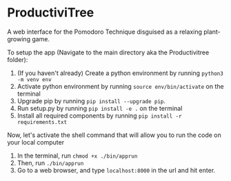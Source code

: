 # ProductiviTree
A web interface for the Pomodoro Technique disguised as a relaxing plant-growing game.

To setup the app (Navigate to the main directory aka the Productivitree folder):

1. (If you haven't already) Create a python environment by running `python3 -m venv env`
2. Activate python environment by running `source env/bin/activate` on the terminal
3. Upgrade pip by running `pip install --upgrade pip`.
4. Run setup.py by running `pip install -e .` on the terminal
5. Install all required components by running `pip install -r requirements.txt`

Now, let's activate the shell command that will allow you to run the code on your local computer
1. In the terminal, run `chmod +x ./bin/apprun`
2. Then, run `./bin/apprun`
3. Go to a web browser, and type `localhost:8000` in the url and hit enter.
